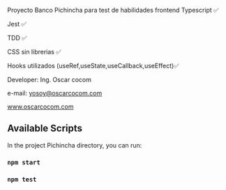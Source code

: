 Proyecto Banco Pichincha para test de habilidades frontend
Typescript ✅

Jest ✅

TDD ✅

CSS sin librerias ✅

Hooks utilizados (useRef,useState,useCallback,useEffect)✅


Developer: Ing. Oscar cocom

e-mail: yosoy@oscarcocom.com

www.oscarcocom.com

## Available Scripts

In the project Pichincha directory, you can run:

### `npm start`
### `npm test`
